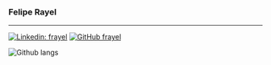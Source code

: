 ### Felipe Rayel
---

[![Linkedin: frayel](https://img.shields.io/badge/-rayel-blue?style=flat-square&logo=Linkedin&logoColor=white&link=https://www.linkedin.com/in/rayel/)](https://www.linkedin.com/in/rayel/)
[![GitHub frayel](https://img.shields.io/github/followers/frayel?label=follow&style=social)](https://github.com/frayel)

![Github langs](https://github-readme-stats.vercel.app/api/top-langs/?username=frayel&theme=radical&langs_count=8&hide=jupyter%20notebook,html,Makefile,Batchfile)
<!--
![GitHub stats](https://github-readme-stats.vercel.app/api?username=frayel&show_icons=true&theme=radical)
-->

<!--
![visitors](https://visitor-badge.glitch.me/badge?page_id=frayel)
-->
